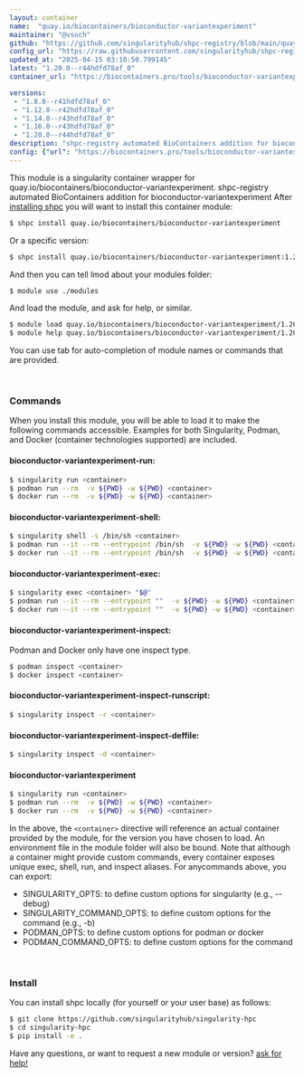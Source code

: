```yaml
---
layout: container
name:  "quay.io/biocontainers/bioconductor-variantexperiment"
maintainer: "@vsoch"
github: "https://github.com/singularityhub/shpc-registry/blob/main/quay.io/biocontainers/bioconductor-variantexperiment/container.yaml"
config_url: "https://raw.githubusercontent.com/singularityhub/shpc-registry/main/quay.io/biocontainers/bioconductor-variantexperiment/container.yaml"
updated_at: "2025-04-15 03:10:50.799145"
latest: "1.20.0--r44hdfd78af_0"
container_url: "https://biocontainers.pro/tools/bioconductor-variantexperiment"

versions:
 - "1.8.0--r41hdfd78af_0"
 - "1.12.0--r42hdfd78af_0"
 - "1.14.0--r43hdfd78af_0"
 - "1.16.0--r43hdfd78af_0"
 - "1.20.0--r44hdfd78af_0"
description: "shpc-registry automated BioContainers addition for bioconductor-variantexperiment"
config: {"url": "https://biocontainers.pro/tools/bioconductor-variantexperiment", "maintainer": "@vsoch", "description": "shpc-registry automated BioContainers addition for bioconductor-variantexperiment", "latest": {"1.20.0--r44hdfd78af_0": "sha256:ce4275f071c4e2a67a8fe7458c1c8055c5b7c5d1c2faa0c9f3b57a5905ad3f59"}, "tags": {"1.8.0--r41hdfd78af_0": "sha256:a598f71ae9cabedcf89a48fb4ed6b6162d60124b1ceb99ba9c9bb3c9adc174e6", "1.12.0--r42hdfd78af_0": "sha256:a806aeac45dac2db05e5f83b890f92c6c300d88e1505f36e6928b6cb4b198408", "1.14.0--r43hdfd78af_0": "sha256:6c847894828d5b37e6856d35d2518fae6e5aa3558a31f8c40a5905f1d13b00db", "1.16.0--r43hdfd78af_0": "sha256:5277f0bc6779079754268980fd60f232c895bdf943b83556647874985d8a2692", "1.20.0--r44hdfd78af_0": "sha256:ce4275f071c4e2a67a8fe7458c1c8055c5b7c5d1c2faa0c9f3b57a5905ad3f59"}, "docker": "quay.io/biocontainers/bioconductor-variantexperiment"}
---
```


This module is a singularity container wrapper for quay.io/biocontainers/bioconductor-variantexperiment.
shpc-registry automated BioContainers addition for bioconductor-variantexperiment
After [installing shpc](#install) you will want to install this container module:


```bash
$ shpc install quay.io/biocontainers/bioconductor-variantexperiment
```

Or a specific version:

```bash
$ shpc install quay.io/biocontainers/bioconductor-variantexperiment:1.20.0--r44hdfd78af_0
```

And then you can tell lmod about your modules folder:

```bash
$ module use ./modules
```

And load the module, and ask for help, or similar.

```bash
$ module load quay.io/biocontainers/bioconductor-variantexperiment/1.20.0--r44hdfd78af_0
$ module help quay.io/biocontainers/bioconductor-variantexperiment/1.20.0--r44hdfd78af_0
```

You can use tab for auto-completion of module names or commands that are provided.

<br>

### Commands

When you install this module, you will be able to load it to make the following commands accessible.
Examples for both Singularity, Podman, and Docker (container technologies supported) are included.

#### bioconductor-variantexperiment-run:

```bash
$ singularity run <container>
$ podman run --rm  -v ${PWD} -w ${PWD} <container>
$ docker run --rm  -v ${PWD} -w ${PWD} <container>
```

#### bioconductor-variantexperiment-shell:

```bash
$ singularity shell -s /bin/sh <container>
$ podman run --it --rm --entrypoint /bin/sh  -v ${PWD} -w ${PWD} <container>
$ docker run --it --rm --entrypoint /bin/sh  -v ${PWD} -w ${PWD} <container>
```

#### bioconductor-variantexperiment-exec:

```bash
$ singularity exec <container> "$@"
$ podman run --it --rm --entrypoint ""  -v ${PWD} -w ${PWD} <container> "$@"
$ docker run --it --rm --entrypoint ""  -v ${PWD} -w ${PWD} <container> "$@"
```

#### bioconductor-variantexperiment-inspect:

Podman and Docker only have one inspect type.

```bash
$ podman inspect <container>
$ docker inspect <container>
```

#### bioconductor-variantexperiment-inspect-runscript:

```bash
$ singularity inspect -r <container>
```

#### bioconductor-variantexperiment-inspect-deffile:

```bash
$ singularity inspect -d <container>
```



#### bioconductor-variantexperiment

```bash
$ singularity run <container>
$ podman run --rm  -v ${PWD} -w ${PWD} <container>
$ docker run --rm  -v ${PWD} -w ${PWD} <container>
```


In the above, the `<container>` directive will reference an actual container provided
by the module, for the version you have chosen to load. An environment file in the
module folder will also be bound. Note that although a container
might provide custom commands, every container exposes unique exec, shell, run, and
inspect aliases. For anycommands above, you can export:

 - SINGULARITY_OPTS: to define custom options for singularity (e.g., --debug)
 - SINGULARITY_COMMAND_OPTS: to define custom options for the command (e.g., -b)
 - PODMAN_OPTS: to define custom options for podman or docker
 - PODMAN_COMMAND_OPTS: to define custom options for the command

<br>

### Install

You can install shpc locally (for yourself or your user base) as follows:

```bash
$ git clone https://github.com/singularityhub/singularity-hpc
$ cd singularity-hpc
$ pip install -e .
```

Have any questions, or want to request a new module or version? [ask for help!](https://github.com/singularityhub/singularity-hpc/issues)